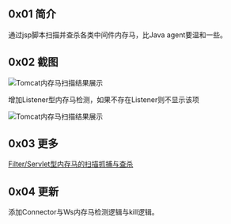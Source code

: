 ## 0x01 简介
通过jsp脚本扫描并查杀各类中间件内存马，比Java agent要温和一些。

## 0x02 截图
![Tomcat内存马扫描结果展示](doc/tomcat-memshell-scanner.png)

增加Listener型内存马检测，如果不存在Listener则不显示该项

![Tomcat内存马扫描结果展示](doc/listener.png)

## 0x03 更多
[Filter/Servlet型内存马的扫描抓捕与查杀](https://gv7.me/articles/2020/filter-servlet-type-memshell-scan-capture-and-kill/)

## 0x04 更新
添加Connector与Ws内存马检测逻辑与kill逻辑。